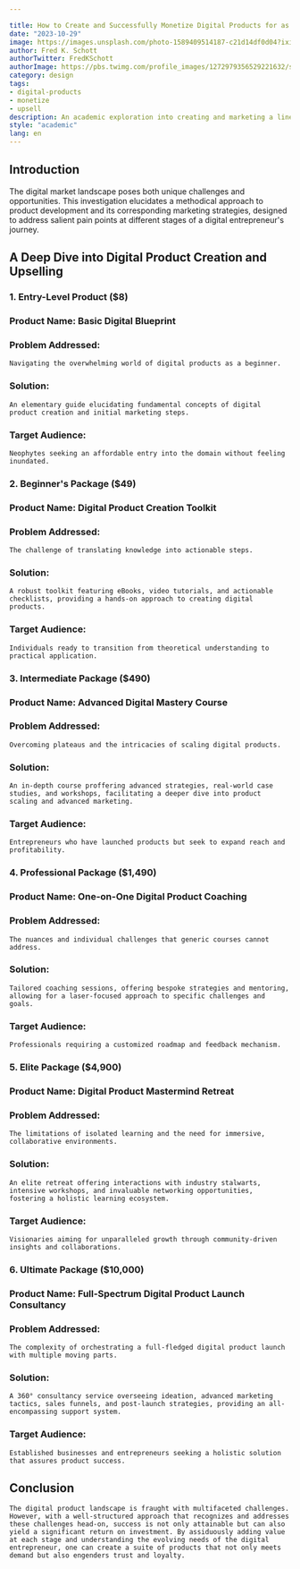 ```yaml
---

title: How to Create and Successfully Monetize Digital Products for as much as $10,000
date: "2023-10-29"
image: https://images.unsplash.com/photo-1589409514187-c21d14df0d04?ixid=MnwxMjA3fDB8MHxwaG90by1wYWdlfHx8fGVufDB8fHx8&ixlib=rb-1.2.1&auto=format&fit=crop&w=1650&q=80
author: Fred K. Schott
authorTwitter: FredKSchott
authorImage: https://pbs.twimg.com/profile_images/1272979356529221632/sxvncugt_400x400.jpg
category: design
tags:
- digital-products
- monetize
- upsell
description: An academic exploration into creating and marketing a line of digital products with a structured upsell strategy, aimed at addressing specific pain points and maximizing ROI.
style: "academic"
lang: en
---
```

## Introduction

The digital market landscape poses both unique challenges and opportunities. This investigation elucidates a methodical approach to product development and its corresponding marketing strategies, designed to address salient pain points at different stages of a digital entrepreneur's journey.

## A Deep Dive into Digital Product Creation and Upselling

### 1. **Entry-Level Product ($8)**
### Product Name: Basic Digital Blueprint
### Problem Addressed: 
    Navigating the overwhelming world of digital products as a beginner.
### Solution: 
    An elementary guide elucidating fundamental concepts of digital product creation and initial marketing steps.
### Target Audience: 
    Neophytes seeking an affordable entry into the domain without feeling inundated.

### 2. **Beginner's Package ($49)**
### Product Name: Digital Product Creation Toolkit
### Problem Addressed: 
    The challenge of translating knowledge into actionable steps.
### Solution: 
    A robust toolkit featuring eBooks, video tutorials, and actionable checklists, providing a hands-on approach to creating digital products.
### Target Audience: 
    Individuals ready to transition from theoretical understanding to practical application.

### 3. **Intermediate Package ($490)**
### Product Name: Advanced Digital Mastery Course
### Problem Addressed: 
    Overcoming plateaus and the intricacies of scaling digital products.
### Solution: 
    An in-depth course proffering advanced strategies, real-world case studies, and workshops, facilitating a deeper dive into product scaling and advanced marketing.
### Target Audience: 
    Entrepreneurs who have launched products but seek to expand reach and profitability.

### 4. **Professional Package ($1,490)**
### Product Name: One-on-One Digital Product Coaching
### Problem Addressed: 
    The nuances and individual challenges that generic courses cannot address.
### Solution: 
    Tailored coaching sessions, offering bespoke strategies and mentoring, allowing for a laser-focused approach to specific challenges and goals.
### Target Audience: 
    Professionals requiring a customized roadmap and feedback mechanism.

### 5. **Elite Package ($4,900)**
### Product Name: Digital Product Mastermind Retreat
### Problem Addressed: 
    The limitations of isolated learning and the need for immersive, collaborative environments.
### Solution: 
    An elite retreat offering interactions with industry stalwarts, intensive workshops, and invaluable networking opportunities, fostering a holistic learning ecosystem.
### Target Audience: 
    Visionaries aiming for unparalleled growth through community-driven insights and collaborations.

### 6. **Ultimate Package ($10,000)**
### Product Name: Full-Spectrum Digital Product Launch Consultancy
### Problem Addressed: 
    The complexity of orchestrating a full-fledged digital product launch with multiple moving parts.
### Solution: 
    A 360° consultancy service overseeing ideation, advanced marketing tactics, sales funnels, and post-launch strategies, providing an all-encompassing support system.
### Target Audience: 
    Established businesses and entrepreneurs seeking a holistic solution that assures product success.

## Conclusion

    The digital product landscape is fraught with multifaceted challenges. However, with a well-structured approach that recognizes and addresses these challenges head-on, success is not only attainable but can also yield a significant return on investment. By assiduously adding value at each stage and understanding the evolving needs of the digital entrepreneur, one can create a suite of products that not only meets demand but also engenders trust and loyalty.
